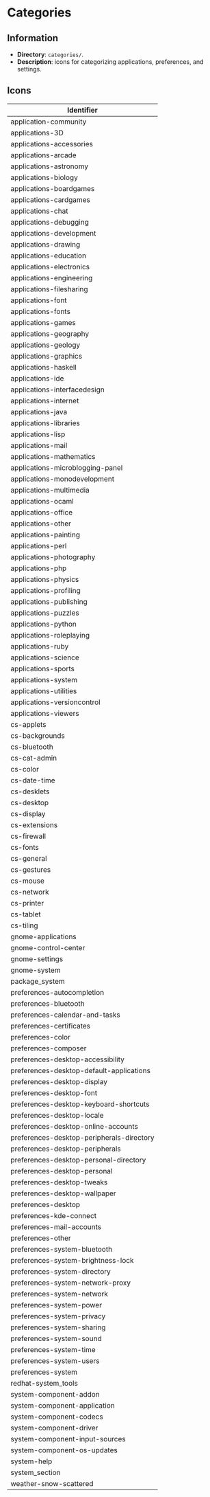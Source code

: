 # Categories

## Information

- **Directory**: `categories/`.
- **Description**: icons for categorizing applications, preferences, and settings.

## Icons

| Identifier                                |
| ----------------------------------------- |
| application-community                     |
| applications-3D                           |
| applications-accessories                  |
| applications-arcade                       |
| applications-astronomy                    |
| applications-biology                      |
| applications-boardgames                   |
| applications-cardgames                    |
| applications-chat                         |
| applications-debugging                    |
| applications-development                  |
| applications-drawing                      |
| applications-education                    |
| applications-electronics                  |
| applications-engineering                  |
| applications-filesharing                  |
| applications-font                         |
| applications-fonts                        |
| applications-games                        |
| applications-geography                    |
| applications-geology                      |
| applications-graphics                     |
| applications-haskell                      |
| applications-ide                          |
| applications-interfacedesign              |
| applications-internet                     |
| applications-java                         |
| applications-libraries                    |
| applications-lisp                         |
| applications-mail                         |
| applications-mathematics                  |
| applications-microblogging-panel          |
| applications-monodevelopment              |
| applications-multimedia                   |
| applications-ocaml                        |
| applications-office                       |
| applications-other                        |
| applications-painting                     |
| applications-perl                         |
| applications-photography                  |
| applications-php                          |
| applications-physics                      |
| applications-profiling                    |
| applications-publishing                   |
| applications-puzzles                      |
| applications-python                       |
| applications-roleplaying                  |
| applications-ruby                         |
| applications-science                      |
| applications-sports                       |
| applications-system                       |
| applications-utilities                    |
| applications-versioncontrol               |
| applications-viewers                      |
| cs-applets                                |
| cs-backgrounds                            |
| cs-bluetooth                              |
| cs-cat-admin                              |
| cs-color                                  |
| cs-date-time                              |
| cs-desklets                               |
| cs-desktop                                |
| cs-display                                |
| cs-extensions                             |
| cs-firewall                               |
| cs-fonts                                  |
| cs-general                                |
| cs-gestures                               |
| cs-mouse                                  |
| cs-network                                |
| cs-printer                                |
| cs-tablet                                 |
| cs-tiling                                 |
| gnome-applications                        |
| gnome-control-center                      |
| gnome-settings                            |
| gnome-system                              |
| package_system                            |
| preferences-autocompletion                |
| preferences-bluetooth                     |
| preferences-calendar-and-tasks            |
| preferences-certificates                  |
| preferences-color                         |
| preferences-composer                      |
| preferences-desktop-accessibility         |
| preferences-desktop-default-applications  |
| preferences-desktop-display               |
| preferences-desktop-font                  |
| preferences-desktop-keyboard-shortcuts    |
| preferences-desktop-locale                |
| preferences-desktop-online-accounts       |
| preferences-desktop-peripherals-directory |
| preferences-desktop-peripherals           |
| preferences-desktop-personal-directory    |
| preferences-desktop-personal              |
| preferences-desktop-tweaks                |
| preferences-desktop-wallpaper             |
| preferences-desktop                       |
| preferences-kde-connect                   |
| preferences-mail-accounts                 |
| preferences-other                         |
| preferences-system-bluetooth              |
| preferences-system-brightness-lock        |
| preferences-system-directory              |
| preferences-system-network-proxy          |
| preferences-system-network                |
| preferences-system-power                  |
| preferences-system-privacy                |
| preferences-system-sharing                |
| preferences-system-sound                  |
| preferences-system-time                   |
| preferences-system-users                  |
| preferences-system                        |
| redhat-system_tools                       |
| system-component-addon                    |
| system-component-application              |
| system-component-codecs                   |
| system-component-driver                   |
| system-component-input-sources            |
| system-component-os-updates               |
| system-help                               |
| system_section                            |
| weather-snow-scattered                    |
